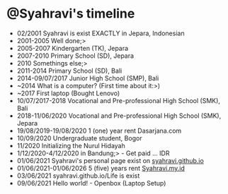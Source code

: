 @Syahravi's timeline
===============

- 02/2001 Syahravi is exist EXACTLY in Jepara, Indonesian
- 2001-2005 Well done;>
- 2005-2007 Kindergarten (TK), Jepara
- 2007-2010 Primary School (SD), Jepara
- 2010 Somethings else;>
- 2011-2014 Primary School (SD), Bali
- 2014-09/07/2017 Junior High School (SMP), Bali
- ~2014 What is a computer? (First time about it:>)
- ~2017 First laptop (Bought Lenovo)
- 10/07/2017-2018 Vocational and  Pre-professional High School (SMK), Bali
- 2018-11/06/2020 Vocational and Pre-professional High School (SMK), Jepara
- 19/08/2019-19/08/2020 1 (one) year rent Dasarjana.com
- 10/09/2020 Undergraduate student, Bogor
- 11/2020 Initializing the Nurul Hidayah
- 1/12/2020-4/12/2020 in Bandung;> - Get paid ... IDR
- 01/06/2021 Syahravi's personal page exist on [syahravi.github.io](https://syahravi.github.io)
- 01/06/2021-01/06/2026 5 (five) years rent [Syahravi.my.id](https://www.syahravi.my.id)
- 03/06/2021 syahravi.github.io/Life is exist
- 09/06/2021 Hello world! - Openbox (Laptop Setup)
